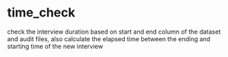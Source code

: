 # time_check
check the interview duration based on start and end column of the dataset and audit files, also calculate the elapsed time between the ending and starting time of the new interview

